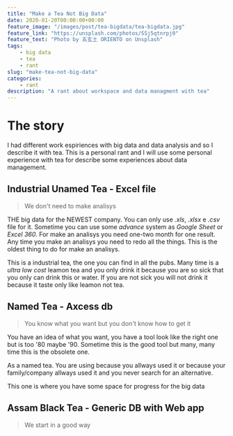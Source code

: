 ```yaml
---
title: "Make a Tea Not Big Data"
date: 2020-01-20T00:00:00+00:00
feature_image: "/images/post/tea-bigdata/tea-bigdata.jpg"
feature_link: "https://unsplash.com/photos/SSj5qtnrpj0"
feature_text: "Photo by 五玄土 ORIENTO on Unsplash"
tags:
    - big data
    - tea
    - rant
slug: "make-tea-not-big-data"
categories:
    - rant
description: "A rant about workspace and data managment with tea"
---
```


# The story

I had different work espiriences with big data and data analysis and so I describe it with tea. This is a personal rant and I will use some personal experience with tea for describe some experiences about data management.

## Industrial Unamed Tea - Excel file

> We don't need to make analisys

THE big data for the NEWEST company. You can only use _.xls_, _.xlsx_ e _.csv_ file for it. Sometime you can use some _advance_ system as _Google Sheet_ or _Excel 360_. For make an analisys you need one-two month for one result. Any time you make an analisys you need to redo all the things. This is the oldest thing to do for make an analisys.

This is a industrial tea, the one you can find in all the pubs.
Many time is a _ultra low cost_ leamon tea and you only drink it because you are so sick that you only can drink this or water.
If you are not sick you will not drink it because it taste only like leamon not tea.

## Named Tea - Axcess db

> You know what you want but you don't know how to get it

You have an idea of what you want, you have a tool look like the right one but is too '80 maybe '90.
Sometime this is the good tool but many, many time this is the obsolete one.

As a named tea. You are using because you allways used it or because your family/company allways used it and you never search for an alternative.

This one is where you have some space for progress for the big data


## Assam Black Tea - Generic DB with Web app

> We start in a good way
